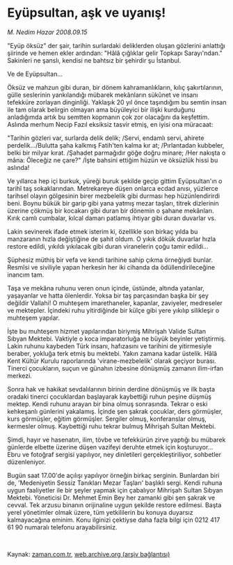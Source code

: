 # Eyüpsultan, aşk ve uyanış!

*M. Nedim Hazar 2008.09.15*

<tr><td class="metin" colspan="2" style="padding-top: 20px; padding-left: 5px; padding-right: 10px;">"Eyüp öksüz" der şair, tarihin surlardaki deliklerden oluşan gözlerini anlattığı şiirinde ve hemen ekler ardından: "Hâlâ çığlıklar gelir Topkapı Sarayı'ndan." Sakinleri ne şanslı, kendisi ne bahtsız bir şehirdir şu İstanbul.</td></tr><tr><td class="metin" colspan="2" style="padding-top: 20px; padding-left: 5px; padding-right: 10px;"><p>Ve de Eyüpsultan... 
<p>Öksüz ve mahzun gibi duran, bir dönem kahramanlıkların, kılıç şakırtılarının, gülle seslerinin yankılandığı mübarek mekânların sükûnet ve insanı tefekküre zorlayan dinginliği. Yaklaşık 20 yıl önce taşındığım bu semtin insan ile tam olarak belirgin olmayan ama büyüleyici bir ilişki kurduğunu anladığımda artık bu semtten kopmanın çok zor olacağını da keşfettim. Aslında merhum Necip Fazıl eksiksiz tasvir etmiş, en iyisi ona müracaat:
<p>"Tarihin gözleri var, surlarda delik delik; /Servi, endamlı servi, ahirete perdelik.../Bulutta şaha kalkmış Fatih'ten kalma kır at; /Pırlantadan kubbeler, belki bir milyar kırat. /Şahadet parmağıdır göğe doğru minare; /Her nakışta o mâna: Öleceğiz ne çare?" /İşte bahsini ettiğim hüzün ve öksüzlük hissi bu aslında!
<p>Ve yıllarca hep içi burkuk, yüreği buruk şekilde geçip gittim Eyüpsultan'ın o tarihî taş sokaklarından. Metrekareye düşen onlarca ecdad anısı, yüzlerce tarihsel olayın gölgesinin birer mezbelelik gibi durması hep hüzünlendirirdi beni. Boynu bükük bir garip gibi yana yatmış mezar taşları, titrek dizlerinin üzerine çökmüş bir kocakarı gibi duran bir dönemin o şahane mekânları. Kırık camlı cumbalar, kılcal damarı patlamış ihtiyar gibi duran duvarlar vs. 
<p>Lakin sevinerek ifade etmek isterim ki, özellikle son birkaç yılda bu manzaranın hızla değiştiğine de şahit oldum. O yıkık dökük duvarlar hızla restore edildi, yıkıldı yıkılacak gibi duran viranelerin çoğu tamir edildi...
<p>Şüphesiz müthiş bir vefa ve kendi tarihine sahip çıkma örneğiydi bunlar. Resmîsi ve siviliyle yapan herkesin her iki cihanda da ödüllendirileceğine inancım tam. 
<p>Taşa ve mekâna ruhunu veren onun içinde, üstünde, altında yatanlar, yaşayanlar ve hatta ölenlerdir. Yoksa bir taş parçasından başka bir şey değildir Vallahi! O muhteşem imarethaneler, kapanlar, zaviyeler, medreseler ve mektepler. İçindeki ruhu yitirdiğinde bir külçe gibi yere yıkılıp silikleşir o muhteşem yapılar. 
<p>İşte bu muhteşem hizmet yapılarından biriymiş Mihrişah Valide Sultan Sıbyan Mektebi. Vaktiyle o koca imparatorluğa ne büyük beyinler yetiştirmiş. Lakin ruhunu kaybeden Türk insanı, hafızasını ve tarihini de yitirmesiyle beraber, yokluğa terk etmiş bu mektebi. Yakın zamana kadar üstelik. Hâlâ Kent Kültür Kurulu raporlarında 'virane-mezbelelik' olarak geçiyor burası. Tinerci çocukların, suçun ve günahın izbesine dönüşmüş zamanın ilim-irfan merkezi. 
<p>Sonra hak ve hakikat sevdalılarının birinin derdine dönüşmüş ve ilk başta oradaki tinerci çocuklardan başlayarak kaybettiği ruhun peşine düşmüş mektep. Kendi ruhunu arayan bir bina olmuş sonrasında. Tekrar o eski kehkeşanlı günlerini yakalamış. İçinde şen şakrak çocuklar, ders görmüşler, kurs görmüşler, eğitim görmüşler. Sergiler olmuş, konferanslar olmuş, kermesler olmuş. Kaybettiği ruhu tekrar bulmuş Mihrişah Sultan Mektebi. 
<p>Şimdi, hayır ve hasenatın, ilim, tövbe ve tefekkürün zirve yaptığı bu mübarek günlerde elbette üzerine düşen vazifeyi deruhte etmek için koşturuyor... Ebru ve fotoğraf sergisi yapılıyor, ney dinletileri gerçekleştiriliyor, sohbetler düzenleniyor. 
<p>Bugün saat 17.00'de açılışı yapılıyor örneğin birkaç serginin. Bunlardan biri de, 'Medeniyetin Sessiz Tanıkları Mezar Taşları' başlıklı sergi. Kendi ruhuna uygun faaliyetler ile bir şeyler yapmak için çabalıyor Mihrişah Sultan Sıbyan Mektebi. Yöneticisi Dr. Mehmet Emin Bey her zamanki gibi şen şakrak ve cevval. Tek arzusu binanın orijinaline uygun şekilde restore edilmesi. Başta yerel yönetimler olmak üzere, tüm yetkililerin bu konuya duyarsız kalmayacağına eminim. Konu ilginizi çektiyse daha fazla bilgi için 0212 417 61 90 numaralı telefonu arayabilirsiniz. 
<p><br/></p></p></p></p></p></p></p></p></p></p></p></p></td></tr>

Kaynak: [zaman.com.tr](http://zaman.com.tr/yazar.do?yazino=738354), [web.archive.org (arşiv bağlantısı)](http://web.archive.org/web/20080923134049/http://zaman.com.tr:80/yazar.do?yazino=738354)
